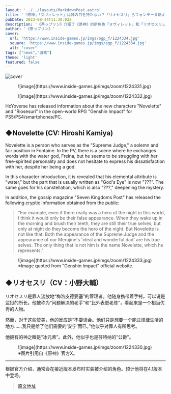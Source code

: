 ```yaml
---
layout: '../../layouts/MarkdownPost.astro'
title: '『原神』「ヌヴィレット」は神の目を持たない？「リオセスリ」らフォンテーヌ新キャラの紹介が意味深'
pubDate: 2023-08-14T11:30:03Z
description: '《茶っプリン》介绍了《原神》的新角色「ヌヴィレット」和「リオセスリ」，他们是否没有神之眼？'
author: '《茶っプリン》'
cover:
  url: 'https://www.inside-games.jp/imgs/ogp_f/1224334.jpg'
  square: 'https://www.inside-games.jp/imgs/ogp_f/1224334.jpg'
  alt: "cover"
tags: ["news","游戏"]
theme: 'light'
featured: false
---
```


![cover](https://www.inside-games.jp/imgs/ogp_f/1224334.jpg)

<figure class="ctms-editor-image">![image](https://www.inside-games.jp/imgs/zoom/1224331.jpg)</figure><figure class="ctms-editor-image">![image](https://www.inside-games.jp/imgs/zoom/1224332.jpg)</figure><p>HoYoverse has released information about the new characters "Novelette" and "Riosesuri" in the open-world RPG "Genshin Impact" for PS5/PS4/smartphones/PC.</p><h2>◆Novelette (CV: Hiroshi Kamiya)</h2><p>Novelette is a person who serves as the "Supreme Judge," a solemn and fair position in Fontaine. In the PV, there is a scene where he exchanges words with the water god, Freina, but he seems to be struggling with her free-spirited personality and does not hesitate to express his dissatisfaction with her, despite her being a god. </p><p>In this character introduction, it is revealed that his elemental attribute is "water," but the part that is usually written as "God's Eye" is now "???". The same goes for his constellation, which is also "???," deepening the mystery.</p><p>In addition, the gossip magazine "Seven Kingdoms Post" has released the following cryptic information obtained from the public:</p><blockquote><p>"For example, even if there really was a hero of the night in this world, I think it would only be their false appearance. When they wake up in the morning and brush their teeth, they are still their true selves, but only at night do they become the hero of the night. But Novelette is not like that. Both the appearance of the Supreme Judge and the appearance of our Merujine's 'ideal and wonderful dad' are his true selves. The only thing that is not him is the name Novelette, which he represents."</p></blockquote><figure class="ctms-editor-image">![image](https://www.inside-games.jp/imgs/zoom/1224333.jpg)<figcaption>※Image quoted from "Genshin Impact" official website.</figcaption></figure>
</figcaption></figure><h2>◆リオセスリ（CV：小野大輔）</h2><p>リオセスリ是罪人流放地“梅洛皮德要塞”的管理者。他随身携带着手铐，可以说是监狱的所长。他被称为“问题解决的老手”和“比外表更老练”，看起来是一个相当优秀的人物。</p><p>然而，对于这些赞美，他的反应是“不要误会。他们只是想要一个能过规律生活的地方……我只是给了他们需要的‘安宁’而已。”他似乎对罪人有所思考。</p><p>他拥有的神之眼是“冰元素”。此外，他似乎也是芬特纳的“公爵”。</p><figure class="ctms-editor-image">![image](https://www.inside-games.jp/imgs/zoom/1224330.jpg)<figcaption>※图片引用自《原神》官方X。</figcaption></figure><hr><p>根据官方介绍，通常会在接近版本发布时实装被介绍的角色。预计他将在4.1版本中登场。</p>

>[原文地址](https://www.inside-games.jp/article/2023/08/14/147842.html)  